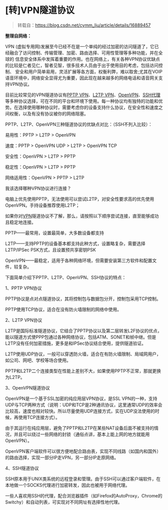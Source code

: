 # [转]VPN隧道协议

> 转载自：https://blog.csdn.net/cymm_liu/article/details/16889457



**整理自网络：**

VPN \(虚拟专用网\)发展至今已经不在是一个单纯的经过加密的访问隧道了，它已经融合了访问控制、传输管理、加密、路由选择、可用性管理等多种功能，并在全球的 信息安全体系中发挥着重要的作用。也在网络上，有关各种VPN协议优缺点的比较是仁者见仁，智者见智，很多技术人员由于出于使用目的考虑，包括访问控制、 安全和用户简单易用，灵活扩展等各方面，权衡利弊，难以取舍;尤其在VOIP语音环境中，网络安全显得尤为重要，因此现在越来越多的网络电话和语音网关支 持VPN协议。

目前比较常见的VPN隧道协议有[PPTP VPN](http://web.xieshenglin.com/tag/pptp-vpn/)、[L2TP  VPN](http://web.xieshenglin.com/tag/l2tp-vpn/)、[OpenVPN](http://web.xieshenglin.com/tag/openvpn/)、[SSH代理](http://web.xieshenglin.com/tag/ssh/)等多种协议选择，可在不同的平台和环境下使用。每一种协议均有独特的功能和优势。在选择使用哪种协议时，需要考虑你的设备支持什么协议，在安全性和速度之间权衡，以及有没有协议被你的网络阻塞。

PPTP、L2TP、OpenVPN三种隧道协议的优缺点对比：（SSH不列入比较）：

易用性：PPTP &gt; L2TP &gt; OpenVPN

速度：PPTP &gt; OpenVPN UDP &gt; L2TP &gt; OpenVPN TCP

安全性：OpenVPN &gt; L2TP &gt; PPTP

稳定性：OpenVPN &gt; L2TP &gt; PPTP

网络适用性：OpenVPN &gt; PPTP &gt; L2TP

我该选择哪种VPN协议进行连接？

电脑上优先使用PPTP，无法使用可以尝试L2TP，对安全性要求高的优先使用OpenVPN。手持设备推荐使用L2TP；

如果你对[VPN](http://web.xieshenglin.com/)隧道协议不了解，那么，请按照以下顺序尝试连接，直至能够成功且稳定地连接。

PPTP——最常用，设置最简单，大多数设备都支持

L2TP——支持PPTP的设备基本都支持此种方式，设置略复杂，需要选择L2TP/IPSec PSK方式，且设置预共享密钥PSK

OpenVPN——最稳定，适用于各种网络环境，但需要安装第三方软件和配置文件，较复杂。

下面简单介绍下PPTP、L2TP、OpenVPN、SSH协议的特点：

1、PPTP VPN协议

PPTP协议是点对点隧道协议，其将控制包与数据包分开，控制包采用TCP控制。

PPTP使用TCP协议，适合在没有防火墙限制的网络中使用。

2、L2TP VPN协议

L2TP是国际标准隧道协议，它结合了PPTP协议以及第二层转发L2F协议的优点，能以隧道方式使PPP包通过各种网络协议，包括ATM、SONET和帧中继。但是L2TP没有任何加密措施，更多是和IPSec协议结合使用，提供隧道验证。

L2TP使用UDP协议，一般可以穿透防火墙，适合在有防火墙限制、局域网用户，如公司、网吧、学校等场合使用。

PPTP和L2TP二个连接类型在性能上差别不大，如果使用PPTP不正常，那就更换为L2TP。

3、OpenVPN隧道协议

OpenVPN是一个基于SSL加密的纯应用层VPN协议，是SSL VPN的一种，支持UDP与TCP两种方式（说明：UDP和TCP是2种通讯协议，这里通常UDP的效率会比较高，速度也相对较快。所以尽量使用UDP连接方式，实在UDP没法使用的时候，再使用TCP连接方式）。

由于其运行在纯应用层，避免了PPTP和L2TP在某些NAT设备后面不被支持的情况，并且可以绕过一些网络的封锁（通俗点讲，基本上能上网的地方就能用OpenVPN）。

OpenVPN客户端软件可以很方便地配合路由表，实现不同线路（如国内和国外）的路由选择，实现一部分IP走VPN，另一部分IP走原网络。

4、SSH隧道协议

SSH原本用于UNIX类系统的远程登录和管理。由于SSH可以通过客户端软件，在本地做一个SOCKS代理进行加密转发，因此也被用于网络代理。

一些人喜欢用SSH的代理，配合浏览器插件（如Firefox的AutoProxy，Chrome的Switchy）和自动列表，可实现对不同网址有选择性地代理。

